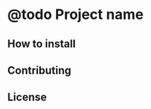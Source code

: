 @todo Project name
==================

How to install
--------------

Contributing
------------

License
-------
